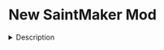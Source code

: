 
# New SaintMaker Mod

<details><summary>Description</summary>
<p>

The description of your new mod.

</p>
</details>
